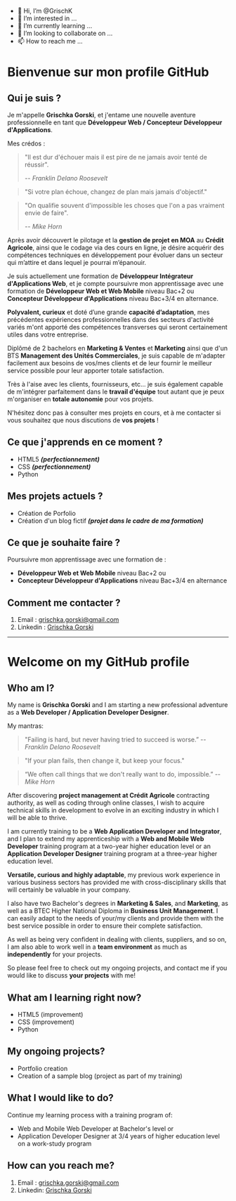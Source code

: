 - 👋 Hi, I’m @GrischK
- 👀 I’m interested in ...
- 🌱 I’m currently learning ...
- 💞️ I’m looking to collaborate on ...
- 📫 How to reach me ...

<!---
GrischK/GrischK is a ✨ special ✨ repository because its `README.md` (this file) appears on your GitHub profile.
You can click the Preview link to take a look at your changes.
--->

# Bienvenue sur mon profile GitHub

## Qui je suis ?
Je m'appelle **Grischka Gorski**, et j'entame une nouvelle aventure professionnelle en tant que **Développeur Web / Concepteur Développeur d'Applications**.

Mes crédos : 

> "Il est dur d'échouer mais il est pire de ne jamais avoir tenté de réussir".
> 
> -- <cite>Franklin Delano Roosevelt</cite>

> "Si votre plan échoue, changez de plan mais jamais d'objectif."

> "On qualifie souvent d'impossible les choses que l'on a pas vraiment envie de faire".
>
> -- <cite>Mike Horn</cite>

Après avoir découvert le pilotage et la **gestion de projet en MOA** au **Crédit Agricole**, ainsi que le codage via des cours en ligne, je désire acquérir des compétences techniques en développement pour évoluer dans un secteur qui m’attire et dans lequel je pourrai m’épanouir. 

Je suis actuellement une formation de **Développeur Intégrateur d'Applications Web**, et je compte poursuivre mon apprentissage avec une formation de **Développeur Web et Web Mobile** niveau Bac+2 ou **Concepteur Développeur d'Applications** niveau Bac+3/4 en alternance.

**Polyvalent, curieux** et doté d’une grande **capacité d’adaptation**, mes précédentes expériences professionnelles dans des secteurs d'activité variés m'ont apporté des compétences transverses qui seront certainement utiles dans votre entreprise.

Diplômé de 2 bachelors en **Marketing & Ventes** et **Marketing** ainsi que d'un BTS **Management des Unités Commerciales**, je suis capable de m'adapter facilement aux besoins de vos/mes clients et de leur fournir le meilleur service possible pour leur apporter totale satisfaction.

Très à l'aise avec les clients, fournisseurs, etc... je suis également capable de m'intégrer parfaitement dans le **travail d'équipe** tout autant que je peux m'organiser en **totale autonomie** pour vos projets. 

N'hésitez donc pas à consulter mes projets en cours, et à me contacter si vous souhaitez que nous discutions de **vos projets** !

## Ce que j'apprends en ce moment ?
- HTML5 ***(perfectionnement)***
- CSS ***(perfectionnement)***
- Python

## Mes projets actuels ? 
- Création de Porfolio
- Création d'un blog fictif ***(projet dans le cadre de ma formation)***

## Ce que je souhaite faire ?

Poursuivre mon apprentissage avec une formation de :
- **Développeur Web et Web Mobile** niveau Bac+2 
ou 
- **Concepteur Développeur d'Applications** niveau Bac+3/4 en alternance

## Comment me contacter ?
1. Email : <grischka.gorski@gmail.com>
2. Linkedin : [Grischka Gorski](www.linkedin.com/in/grischka-gorski-gg)

************************************************************************************************************************************************


# Welcome on my GitHub profile

## Who am I?
My name is **Grischka Gorski** and I am starting a new professional adventure as a **Web Developer / Application Developer Designer**.

My mantras:
> "Failing is hard, but never having tried to succeed is worse.” 
> -- <cite>Franklin Delano Roosevelt</cite>

> "If your plan fails, then change it, but keep your focus."

>“We often call things that we don't really want to do, impossible.” 
> -- <cite>Mike Horn</cite>

After discovering **project management at Crédit Agricole** contracting authority, as well as coding through online classes, I wish to acquire technical skills in development to evolve in an exciting industry in which I will be able to thrive.

I am currently training to be a **Web Application Developer and Integrator**, and I plan to extend my apprenticeship with a **Web and Mobile Web Developer** training program at a two-year higher education level or an **Application Developer Designer** training program at a three-year higher education level.

**Versatile, curious and highly adaptable**, my previous work experience in various business sectors has provided me with cross-disciplinary skills that will certainly be valuable in your company.

I also have two Bachelor's degrees in **Marketing & Sales**, and **Marketing**, as well as a BTEC Higher National Diploma in **Business Unit Management**. I can easily adapt to the needs of your/my clients and provide them with the best service possible in order to ensure their complete satisfaction.

As well as being very confident in dealing with clients, suppliers, and so on, I am also able to work well in a **team environment** as much as **independently** for your projects.

So please feel free to check out my ongoing projects, and contact me if you would like to discuss **your projects** with me!

## What am I learning right now?
- HTML5 (improvement)
- CSS (improvement)
- Python

## My ongoing projects?
- Portfolio creation
- Creation of a sample blog (project as part of my training)

## What I would like to do?
Continue my learning process with a training program of:

- Web and Mobile Web Developer at Bachelor&#39;s level or
- Application Developer Designer at 3/4 years of higher education level on a work-study program

## How can you reach me?
1. Email : <grischka.gorski@gmail.com>
2. Linkedin: [Grischka Gorski](www.linkedin.com/in/grischka-gorski-gg)
